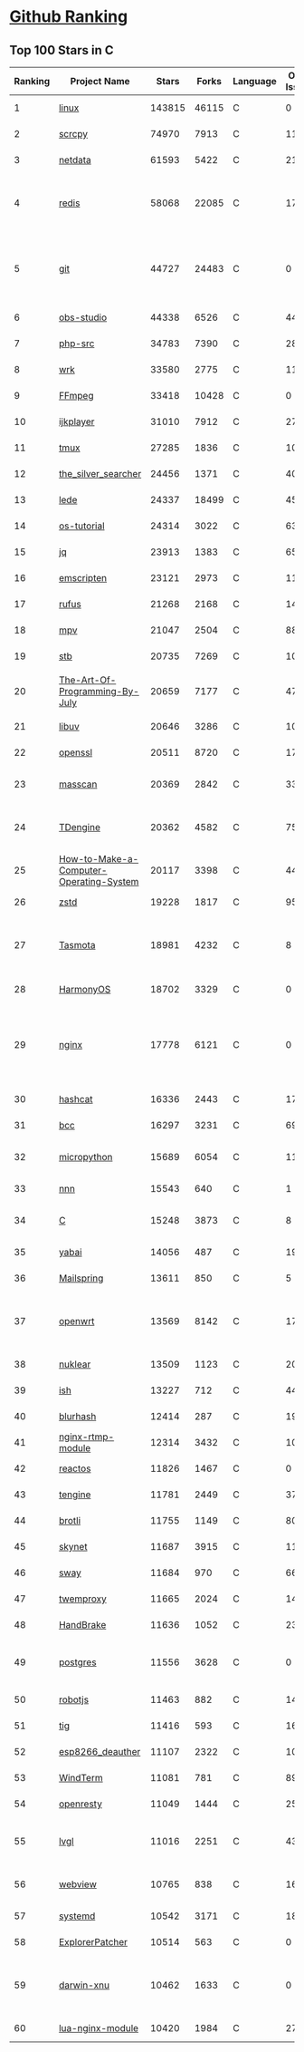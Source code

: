 [Github Ranking](../README.md)
==========

## Top 100 Stars in C

| Ranking | Project Name | Stars | Forks | Language | Open Issues | Description | Last Commit |
| ------- | ------------ | ----- | ----- | -------- | ----------- | ----------- | ----------- |
| 1 | [linux](https://github.com/torvalds/linux) | 143815 | 46115 | C | 0 | Linux kernel source tree | 2023-01-02T19:11:04Z |
| 2 | [scrcpy](https://github.com/Genymobile/scrcpy) | 74970 | 7913 | C | 1173 | Display and control your Android device | 2023-01-02T15:19:11Z |
| 3 | [netdata](https://github.com/netdata/netdata) | 61593 | 5422 | C | 219 | Real-time performance monitoring, done right! https://www.netdata.cloud | 2023-01-03T02:05:54Z |
| 4 | [redis](https://github.com/redis/redis) | 58068 | 22085 | C | 1772 | Redis is an in-memory database that persists on disk. The data model is key-value, but many different kind of values are supported: Strings, Lists, Sets, Sorted Sets, Hashes, Streams, HyperLogLogs, Bitmaps. | 2023-01-02T13:26:49Z |
| 5 | [git](https://github.com/git/git) | 44727 | 24483 | C | 0 | Git Source Code Mirror - This is a publish-only repository but pull requests can be turned into patches to the mailing list via GitGitGadget (https://gitgitgadget.github.io/). Please follow Documentation/SubmittingPatches procedure for any of your improvements. | 2023-01-02T22:51:24Z |
| 6 | [obs-studio](https://github.com/obsproject/obs-studio) | 44338 | 6526 | C | 448 | OBS Studio - Free and open source software for live streaming and screen recording | 2023-01-02T12:21:33Z |
| 7 | [php-src](https://github.com/php/php-src) | 34783 | 7390 | C | 288 | The PHP Interpreter | 2023-01-02T22:40:18Z |
| 8 | [wrk](https://github.com/wg/wrk) | 33580 | 2775 | C | 116 | Modern HTTP benchmarking tool | 2022-09-30T14:22:08Z |
| 9 | [FFmpeg](https://github.com/FFmpeg/FFmpeg) | 33418 | 10428 | C | 0 | Mirror of https://git.ffmpeg.org/ffmpeg.git | 2023-01-02T19:15:06Z |
| 10 | [ijkplayer](https://github.com/bilibili/ijkplayer) | 31010 | 7912 | C | 2734 | Android/iOS video player based on FFmpeg n3.4, with MediaCodec, VideoToolbox support. | 2022-12-23T14:16:42Z |
| 11 | [tmux](https://github.com/tmux/tmux) | 27285 | 1836 | C | 10 | tmux source code | 2022-12-07T12:30:40Z |
| 12 | [the_silver_searcher](https://github.com/ggreer/the_silver_searcher) | 24456 | 1371 | C | 407 | A code-searching tool similar to ack, but faster. | 2022-12-09T21:56:11Z |
| 13 | [lede](https://github.com/coolsnowwolf/lede) | 24337 | 18499 | C | 459 | Lean's LEDE source | 2023-01-02T14:47:18Z |
| 14 | [os-tutorial](https://github.com/cfenollosa/os-tutorial) | 24314 | 3022 | C | 63 | How to create an OS from scratch | 2022-12-04T15:13:22Z |
| 15 | [jq](https://github.com/stedolan/jq) | 23913 | 1383 | C | 656 | Command-line JSON processor | 2022-11-26T14:15:09Z |
| 16 | [emscripten](https://github.com/emscripten-core/emscripten) | 23121 | 2973 | C | 1175 | Emscripten: An LLVM-to-WebAssembly Compiler | 2023-01-02T20:59:50Z |
| 17 | [rufus](https://github.com/pbatard/rufus) | 21268 | 2168 | C | 14 | The Reliable USB Formatting Utility | 2022-12-16T14:42:26Z |
| 18 | [mpv](https://github.com/mpv-player/mpv) | 21047 | 2504 | C | 887 | 🎥 Command line video player | 2023-01-03T01:08:47Z |
| 19 | [stb](https://github.com/nothings/stb) | 20735 | 7269 | C | 104 | stb single-file public domain libraries for C/C++ | 2022-12-28T17:02:04Z |
| 20 | [The-Art-Of-Programming-By-July](https://github.com/julycoding/The-Art-Of-Programming-By-July) | 20659 | 7177 | C | 47 | 本项目曾冲到全球第一，干货集锦见本页面最底部，另完整精致的纸质版《编程之法：面试和算法心得》已在京东/当当上销售 | 2021-07-03T07:47:32Z |
| 21 | [libuv](https://github.com/libuv/libuv) | 20646 | 3286 | C | 105 | Cross-platform asynchronous I/O | 2022-12-23T11:24:26Z |
| 22 | [openssl](https://github.com/openssl/openssl) | 20511 | 8720 | C | 1787 | TLS/SSL and crypto library | 2023-01-02T16:56:55Z |
| 23 | [masscan](https://github.com/robertdavidgraham/masscan) | 20369 | 2842 | C | 335 | TCP port scanner, spews SYN packets asynchronously, scanning entire Internet in under 5 minutes. | 2022-12-05T07:38:41Z |
| 24 | [TDengine](https://github.com/taosdata/TDengine) | 20362 | 4582 | C | 752 | TDengine is an open source, high-performance, cloud native time-series database optimized for Internet of Things (IoT), Connected Cars, Industrial IoT and DevOps. | 2023-01-03T02:42:09Z |
| 25 | [How-to-Make-a-Computer-Operating-System](https://github.com/SamyPesse/How-to-Make-a-Computer-Operating-System) | 20117 | 3398 | C | 44 | How to Make a Computer Operating System in C++ | 2021-12-16T09:10:55Z |
| 26 | [zstd](https://github.com/facebook/zstd) | 19228 | 1817 | C | 95 | Zstandard - Fast real-time compression algorithm | 2022-12-29T02:18:46Z |
| 27 | [Tasmota](https://github.com/arendst/Tasmota) | 18981 | 4232 | C | 8 | Alternative firmware for ESP8266 with easy configuration using webUI, OTA updates, automation using timers or rules, expandability and entirely local control over MQTT, HTTP, Serial or KNX. Full documentation at | 2023-01-02T16:48:54Z |
| 28 | [HarmonyOS](https://github.com/Awesome-HarmonyOS/HarmonyOS) | 18702 | 3329 | C | 0 | A curated list of awesome things related to HarmonyOS. 华为鸿蒙操作系统。 | 2022-07-07T01:24:35Z |
| 29 | [nginx](https://github.com/nginx/nginx) | 17778 | 6121 | C | 0 | An official read-only mirror of http://hg.nginx.org/nginx/ which is updated hourly. Pull requests on GitHub cannot be accepted and will be automatically closed. The proper way to submit changes to nginx is via the nginx development mailing list, see http://nginx.org/en/docs/contributing_changes.html | 2022-12-23T16:01:46Z |
| 30 | [hashcat](https://github.com/hashcat/hashcat) | 16336 | 2443 | C | 177 | World's fastest and most advanced password recovery utility | 2023-01-02T17:14:03Z |
| 31 | [bcc](https://github.com/iovisor/bcc) | 16297 | 3231 | C | 690 | BCC - Tools for BPF-based Linux IO analysis, networking, monitoring, and more | 2023-01-03T02:22:59Z |
| 32 | [micropython](https://github.com/micropython/micropython) | 15689 | 6054 | C | 1199 | MicroPython - a lean and efficient Python implementation for microcontrollers and constrained systems | 2023-01-03T01:33:06Z |
| 33 | [nnn](https://github.com/jarun/nnn) | 15543 | 640 | C | 1 | n³ The unorthodox terminal file manager | 2023-01-02T23:08:26Z |
| 34 | [C](https://github.com/TheAlgorithms/C) | 15248 | 3873 | C | 8 | Collection of various algorithms in mathematics, machine learning, computer science, physics, etc implemented in C for educational purposes. | 2023-01-02T02:51:52Z |
| 35 | [yabai](https://github.com/koekeishiya/yabai) | 14056 | 487 | C | 192 | A tiling window manager for macOS based on binary space partitioning | 2022-12-28T18:31:42Z |
| 36 | [Mailspring](https://github.com/Foundry376/Mailspring) | 13611 | 850 | C | 5 | :love_letter: A beautiful, fast and fully open source mail client for Mac, Windows and Linux. | 2023-01-03T02:23:18Z |
| 37 | [openwrt](https://github.com/openwrt/openwrt) | 13569 | 8142 | C | 1727 | This repository is a mirror of https://git.openwrt.org/openwrt/openwrt.git It is for reference only and is not active for check-ins.  We will continue to accept Pull Requests here. They will be merged via staging trees then into openwrt.git. | 2023-01-03T02:58:35Z |
| 38 | [nuklear](https://github.com/vurtun/nuklear) | 13509 | 1123 | C | 207 | A single-header ANSI C gui library | 2020-01-03T21:36:41Z |
| 39 | [ish](https://github.com/ish-app/ish) | 13227 | 712 | C | 442 | Linux shell for iOS | 2022-12-28T18:11:36Z |
| 40 | [blurhash](https://github.com/woltapp/blurhash) | 12414 | 287 | C | 19 | A very compact representation of a placeholder for an image. | 2022-12-01T11:59:47Z |
| 41 | [nginx-rtmp-module](https://github.com/arut/nginx-rtmp-module) | 12314 | 3432 | C | 1011 | NGINX-based Media Streaming Server | 2022-06-21T08:56:37Z |
| 42 | [reactos](https://github.com/reactos/reactos) | 11826 | 1467 | C | 0 | A free Windows-compatible Operating System | 2023-01-02T17:36:27Z |
| 43 | [tengine](https://github.com/alibaba/tengine) | 11781 | 2449 | C | 372 | A distribution of Nginx with some advanced features | 2022-12-31T14:57:39Z |
| 44 | [brotli](https://github.com/google/brotli) | 11755 | 1149 | C | 80 | Brotli compression format | 2022-12-30T12:23:15Z |
| 45 | [skynet](https://github.com/cloudwu/skynet) | 11687 | 3915 | C | 11 | A lightweight online game framework | 2022-11-21T11:26:23Z |
| 46 | [sway](https://github.com/swaywm/sway) | 11684 | 970 | C | 665 | i3-compatible Wayland compositor | 2023-01-01T14:50:18Z |
| 47 | [twemproxy](https://github.com/twitter/twemproxy) | 11665 | 2024 | C | 144 | A fast, light-weight proxy for memcached and redis | 2022-12-23T09:06:58Z |
| 48 | [HandBrake](https://github.com/HandBrake/HandBrake) | 11636 | 1052 | C | 235 | HandBrake's main development repository  | 2023-01-02T13:43:07Z |
| 49 | [postgres](https://github.com/postgres/postgres) | 11556 | 3628 | C | 0 | Mirror of the official PostgreSQL GIT repository. Note that this is just a *mirror* - we don't work with pull requests on github. To contribute, please see https://wiki.postgresql.org/wiki/Submitting_a_Patch | 2023-01-03T01:21:38Z |
| 50 | [robotjs](https://github.com/octalmage/robotjs) | 11463 | 882 | C | 140 | Node.js Desktop Automation.  | 2022-12-06T22:17:24Z |
| 51 | [tig](https://github.com/jonas/tig) | 11416 | 593 | C | 161 | Text-mode interface for git | 2023-01-01T11:29:35Z |
| 52 | [esp8266_deauther](https://github.com/SpacehuhnTech/esp8266_deauther) | 11107 | 2322 | C | 102 | Affordable WiFi hacking platform for testing and learning | 2022-12-18T17:34:45Z |
| 53 | [WindTerm](https://github.com/kingToolbox/WindTerm) | 11081 | 781 | C | 893 | A professional cross-platform SSH/Sftp/Shell/Telnet/Serial terminal. | 2022-08-22T09:04:45Z |
| 54 | [openresty](https://github.com/openresty/openresty) | 11049 | 1444 | C | 252 | High Performance Web Platform Based on Nginx and LuaJIT | 2022-10-27T14:30:37Z |
| 55 | [lvgl](https://github.com/lvgl/lvgl) | 11016 | 2251 | C | 43 | Embedded graphics library to create beautiful UIs for any MCU, MPU and display type. It's boosted by a professional yet affordable drag and drop UI editor, called SquareLine Studio. | 2023-01-02T19:20:49Z |
| 56 | [webview](https://github.com/webview/webview) | 10765 | 838 | C | 169 | Tiny cross-platform webview library for C/C++/Golang. Uses WebKit (Gtk/Cocoa) and Edge (Windows) | 2023-01-02T13:32:36Z |
| 57 | [systemd](https://github.com/systemd/systemd) | 10542 | 3171 | C | 1817 | The systemd System and Service Manager  | 2023-01-02T22:49:40Z |
| 58 | [ExplorerPatcher](https://github.com/valinet/ExplorerPatcher) | 10514 | 563 | C | 0 | This project aims to enhance the working environment on Windows | 2022-11-17T14:13:12Z |
| 59 | [darwin-xnu](https://github.com/apple/darwin-xnu) | 10462 | 1633 | C | 0 | The Darwin Kernel (mirror). This repository is a pure mirror and contributions are currently not accepted via pull-requests, please submit your contributions via https://developer.apple.com/bug-reporting/ | 2022-11-06T06:55:28Z |
| 60 | [lua-nginx-module](https://github.com/openresty/lua-nginx-module) | 10420 | 1984 | C | 275 | Embed the Power of Lua into NGINX HTTP servers | 2022-12-28T12:12:00Z |

